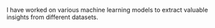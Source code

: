 I have worked on various machine learning models to extract valuable insights from different datasets.
